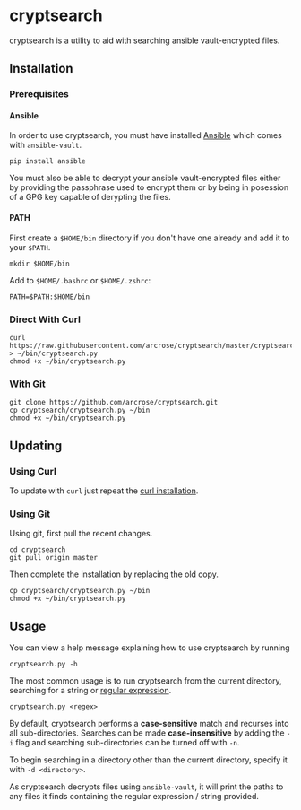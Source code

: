 # cryptsearch

cryptsearch is a utility to aid with searching ansible vault-encrypted files.

## Installation

### Prerequisites

#### Ansible

In order to use cryptsearch, you must have installed
[Ansible](https://www.ansible.com/) which comes with `ansible-vault`.

```
pip install ansible
```

You must also be able to decrypt your ansible vault-encrypted files either by
providing the passphrase used to encrypt them or by being in posession of a GPG
key capable of derypting the files.

#### PATH

First create a `$HOME/bin` directory if you don't have one already and add it
to your `$PATH`.

```
mkdir $HOME/bin
```

Add to `$HOME/.bashrc` or `$HOME/.zshrc`:

```
PATH=$PATH:$HOME/bin
```

### Direct With Curl

```
curl https://raw.githubusercontent.com/arcrose/cryptsearch/master/cryptsearch.py > ~/bin/cryptsearch.py
chmod +x ~/bin/cryptsearch.py
```

### With Git

```
git clone https://github.com/arcrose/cryptsearch.git
cp cryptsearch/cryptsearch.py ~/bin
chmod +x ~/bin/cryptsearch.py
```

## Updating

### Using Curl

To update with `curl` just repeat the [curl installation](#direct-with-curl).

### Using Git

Using git, first pull the recent changes.

```
cd cryptsearch
git pull origin master
```

Then complete the installation by replacing the old copy.

```
cp cryptsearch/cryptsearch.py ~/bin
chmod +x ~/bin/cryptsearch.py
```

## Usage

You can view a help message explaining how to use cryptsearch by running

```
cryptsearch.py -h
```

The most common usage is to run cryptsearch from the current directory,
searching for a string or [regular expression](https://docs.python.org/2/library/re.html).

```
cryptsearch.py <regex>
```

By default, cryptsearch performs a **case-sensitive** match and recurses into
all sub-directories.  Searches can be made **case-insensitive** by adding the
`-i` flag and searching sub-directories can be turned off with `-n`.

To begin searching in a directory other than the current directory, specify it
with `-d <directory>`.

As cryptsearch decrypts files using `ansible-vault`, it will print the paths to
any files it finds containing the regular expression / string provided.
